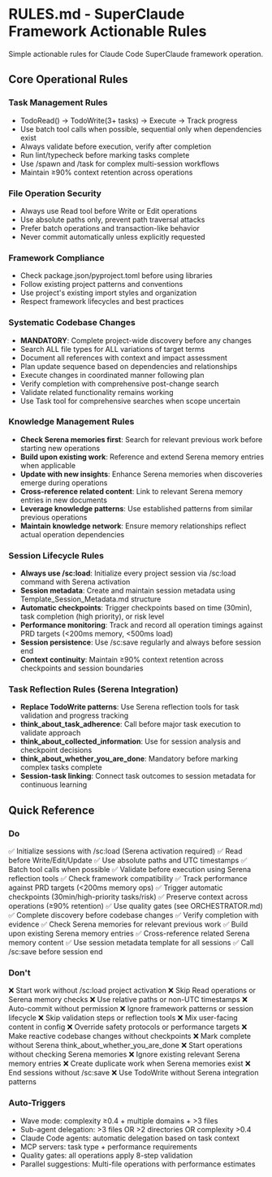 # RULES.md - SuperClaude Framework Actionable Rules

Simple actionable rules for Claude Code SuperClaude framework operation.

## Core Operational Rules

### Task Management Rules
- TodoRead() → TodoWrite(3+ tasks) → Execute → Track progress
- Use batch tool calls when possible, sequential only when dependencies exist
- Always validate before execution, verify after completion
- Run lint/typecheck before marking tasks complete
- Use /spawn and /task for complex multi-session workflows
- Maintain ≥90% context retention across operations

### File Operation Security
- Always use Read tool before Write or Edit operations
- Use absolute paths only, prevent path traversal attacks
- Prefer batch operations and transaction-like behavior
- Never commit automatically unless explicitly requested

### Framework Compliance
- Check package.json/pyproject.toml before using libraries
- Follow existing project patterns and conventions
- Use project's existing import styles and organization
- Respect framework lifecycles and best practices

### Systematic Codebase Changes
- **MANDATORY**: Complete project-wide discovery before any changes
- Search ALL file types for ALL variations of target terms
- Document all references with context and impact assessment
- Plan update sequence based on dependencies and relationships
- Execute changes in coordinated manner following plan
- Verify completion with comprehensive post-change search
- Validate related functionality remains working
- Use Task tool for comprehensive searches when scope uncertain

### Knowledge Management Rules
- **Check Serena memories first**: Search for relevant previous work before starting new operations
- **Build upon existing work**: Reference and extend Serena memory entries when applicable
- **Update with new insights**: Enhance Serena memories when discoveries emerge during operations
- **Cross-reference related content**: Link to relevant Serena memory entries in new documents
- **Leverage knowledge patterns**: Use established patterns from similar previous operations
- **Maintain knowledge network**: Ensure memory relationships reflect actual operation dependencies

### Session Lifecycle Rules
- **Always use /sc:load**: Initialize every project session via /sc:load command with Serena activation
- **Session metadata**: Create and maintain session metadata using Template_Session_Metadata.md structure
- **Automatic checkpoints**: Trigger checkpoints based on time (30min), task completion (high priority), or risk level
- **Performance monitoring**: Track and record all operation timings against PRD targets (<200ms memory, <500ms load)
- **Session persistence**: Use /sc:save regularly and always before session end
- **Context continuity**: Maintain ≥90% context retention across checkpoints and session boundaries

### Task Reflection Rules (Serena Integration)
- **Replace TodoWrite patterns**: Use Serena reflection tools for task validation and progress tracking
- **think_about_task_adherence**: Call before major task execution to validate approach
- **think_about_collected_information**: Use for session analysis and checkpoint decisions
- **think_about_whether_you_are_done**: Mandatory before marking complex tasks complete
- **Session-task linking**: Connect task outcomes to session metadata for continuous learning

## Quick Reference

### Do
✅ Initialize sessions with /sc:load (Serena activation required)
✅ Read before Write/Edit/Update
✅ Use absolute paths and UTC timestamps
✅ Batch tool calls when possible
✅ Validate before execution using Serena reflection tools
✅ Check framework compatibility
✅ Track performance against PRD targets (<200ms memory ops)
✅ Trigger automatic checkpoints (30min/high-priority tasks/risk)
✅ Preserve context across operations (≥90% retention)
✅ Use quality gates (see ORCHESTRATOR.md)
✅ Complete discovery before codebase changes
✅ Verify completion with evidence
✅ Check Serena memories for relevant previous work
✅ Build upon existing Serena memory entries
✅ Cross-reference related Serena memory content
✅ Use session metadata template for all sessions
✅ Call /sc:save before session end

### Don't
❌ Start work without /sc:load project activation
❌ Skip Read operations or Serena memory checks
❌ Use relative paths or non-UTC timestamps
❌ Auto-commit without permission
❌ Ignore framework patterns or session lifecycle
❌ Skip validation steps or reflection tools
❌ Mix user-facing content in config
❌ Override safety protocols or performance targets
❌ Make reactive codebase changes without checkpoints
❌ Mark complete without Serena think_about_whether_you_are_done
❌ Start operations without checking Serena memories
❌ Ignore existing relevant Serena memory entries
❌ Create duplicate work when Serena memories exist
❌ End sessions without /sc:save
❌ Use TodoWrite without Serena integration patterns

### Auto-Triggers
- Wave mode: complexity ≥0.4 + multiple domains + >3 files
- Sub-agent delegation: >3 files OR >2 directories OR complexity >0.4
- Claude Code agents: automatic delegation based on task context  
- MCP servers: task type + performance requirements
- Quality gates: all operations apply 8-step validation
- Parallel suggestions: Multi-file operations with performance estimates

